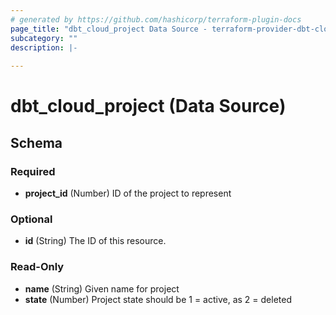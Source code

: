 ```yaml
---
# generated by https://github.com/hashicorp/terraform-plugin-docs
page_title: "dbt_cloud_project Data Source - terraform-provider-dbt-cloud"
subcategory: ""
description: |-
  
---
```


# dbt_cloud_project (Data Source)





<!-- schema generated by tfplugindocs -->
## Schema

### Required

- **project_id** (Number) ID of the project to represent

### Optional

- **id** (String) The ID of this resource.

### Read-Only

- **name** (String) Given name for project
- **state** (Number) Project state should be 1 = active, as 2 = deleted


